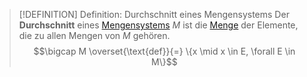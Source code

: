 > [!DEFINITION] Definition: Durchschnitt eines Mengensystems
> Der **Durchschnitt** eines [Mengensystems](Mengensystem.md) $M$ ist die [Menge](../Menge.md) der Elemente, die zu allen Mengen von $M$ gehören.
> $$\bigcap M \overset{\text{def}}{=} \{x \mid x \in E, \forall E \in M\}$$